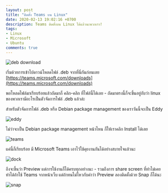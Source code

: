```yaml
---
layout: post
title: "ติดตั้ง Teams บน Linux"
date: 2020-02-13 19:02:16 +0700
description: Teams ติดตั้งบน Linux ได้แล้วนะพวกเรา!
tags:
- Linux
- Microsoft
- Ubuntu
comments: true
---
```

![deb download](https://res.cloudinary.com/sdees-reallife/image/upload/v1581595228/Screenshot_from_2020-02-13_18.52.38.png)

เริ่มด้วยการเข้าไปดาวน์โหลดไฟล์ .deb จากที่นี่กันก่อนเลย [https://teams.microsoft.com/downloads](https://teams.microsoft.com/downloads)

พอโหลดไฟล์มาเรียบร้อยแล้วถัดมาก็ คลิก-คลิก ที่ไฟล์นี้ได้เลย - ถัดมาตรงนี้ก็จะขึ้นอยู่กับว่า linux ของพวกเรามีอะไรเป็นตัวจัดการไฟล์ .deb แล้วล่ะ

สำหรับตัวจัดการไฟล์ .deb หรือ Debian package management ของเราวันนี้จะเป็น Eddy

![eddy](https://res.cloudinary.com/sdees-reallife/image/upload/v1581595151/Screenshot_from_2020-02-13_18.44.38.png)

ไม่ว่าจะเป็น Debian package management หน้าไหน ก็ให้เราคลิก Install ได้เลย

![teams](https://res.cloudinary.com/sdees-reallife/image/upload/v1581595171/Screenshot_from_2020-02-13_18.45.37.png)

แค่นี้ก็เรียบร้อย มี Microsoft Teams เอาไว้ใช้คุยงานกันได้อย่างสบายใจแล้วนะ

![dock](https://res.cloudinary.com/sdees-reallife/image/upload/v1581595225/Screenshot_from_2020-02-13_18.50.20.png)

ถึงจะขึ้นว่า Preview แต่การใช้งานก็ได้ครบทุกอย่างนะ - รวมถึงการ share screen ที่ทำไม่เคยทำได้ถ้าใช้ Teams จากหน้าเว็บ แต่ถ้าทนไม่ไหวกับคำว่า Preview ลองติดตั้งด้วย Snap ก็ได้นะ

![snap](https://res.cloudinary.com/sdees-reallife/image/upload/v1581595237/Screenshot_from_2020-02-13_18.57.14.png)
